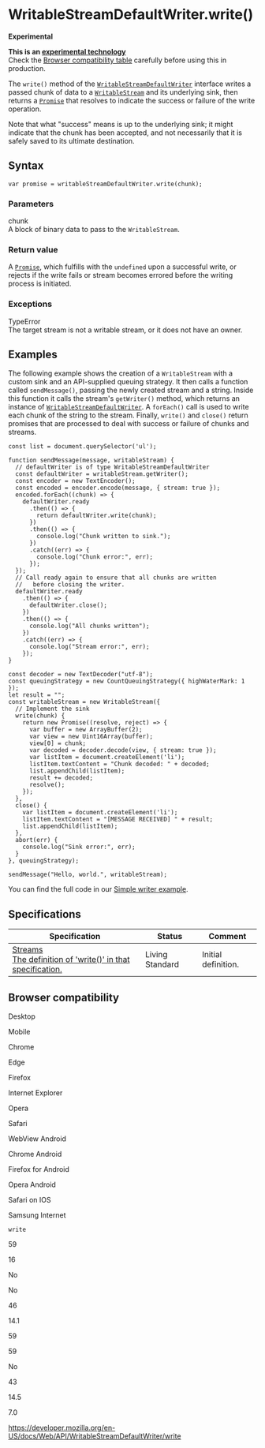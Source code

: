 WritableStreamDefaultWriter.write()
===================================

**Experimental**

**This is an [experimental technology](https://developer.mozilla.org/en-US/docs/MDN/Guidelines/Conventions_definitions#experimental)**  
Check the [Browser compatibility table](#browser_compatibility) carefully before using this in production.

The `write()` method of the [`WritableStreamDefaultWriter`](../writablestreamdefaultwriter) interface writes a passed chunk of data to a [`WritableStream`](../writablestream) and its underlying sink, then returns a [`Promise`](https://developer.mozilla.org/en-US/docs/Web/JavaScript/Reference/Global_Objects/Promise) that resolves to indicate the success or failure of the write operation.

Note that what "success" means is up to the underlying sink; it might indicate that the chunk has been accepted, and not necessarily that it is safely saved to its ultimate destination.

Syntax
------

    var promise = writableStreamDefaultWriter.write(chunk);

### Parameters

chunk  
A block of binary data to pass to the `WritableStream`.

### Return value

A [`Promise`](https://developer.mozilla.org/en-US/docs/Web/JavaScript/Reference/Global_Objects/Promise), which fulfills with the `undefined` upon a successful write, or rejects if the write fails or stream becomes errored before the writing process is initiated.

### Exceptions

TypeError  
The target stream is not a writable stream, or it does not have an owner.

Examples
--------

The following example shows the creation of a `WritableStream` with a custom sink and an API-supplied queuing strategy. It then calls a function called `sendMessage()`, passing the newly created stream and a string. Inside this function it calls the stream's `getWriter()` method, which returns an instance of [`WritableStreamDefaultWriter`](../writablestreamdefaultwriter). A `forEach()` call is used to write each chunk of the string to the stream. Finally, `write()` and `close()` return promises that are processed to deal with success or failure of chunks and streams.

    const list = document.querySelector('ul');

    function sendMessage(message, writableStream) {
      // defaultWriter is of type WritableStreamDefaultWriter
      const defaultWriter = writableStream.getWriter();
      const encoder = new TextEncoder();
      const encoded = encoder.encode(message, { stream: true });
      encoded.forEach((chunk) => {
        defaultWriter.ready
          .then(() => {
            return defaultWriter.write(chunk);
          })
          .then(() => {
            console.log("Chunk written to sink.");
          })
          .catch((err) => {
            console.log("Chunk error:", err);
          });
      });
      // Call ready again to ensure that all chunks are written
      //   before closing the writer.
      defaultWriter.ready
        .then(() => {
          defaultWriter.close();
        })
        .then(() => {
          console.log("All chunks written");
        })
        .catch((err) => {
          console.log("Stream error:", err);
        });
    }

    const decoder = new TextDecoder("utf-8");
    const queuingStrategy = new CountQueuingStrategy({ highWaterMark: 1 });
    let result = "";
    const writableStream = new WritableStream({
      // Implement the sink
      write(chunk) {
        return new Promise((resolve, reject) => {
          var buffer = new ArrayBuffer(2);
          var view = new Uint16Array(buffer);
          view[0] = chunk;
          var decoded = decoder.decode(view, { stream: true });
          var listItem = document.createElement('li');
          listItem.textContent = "Chunk decoded: " + decoded;
          list.appendChild(listItem);
          result += decoded;
          resolve();
        });
      },
      close() {
        var listItem = document.createElement('li');
        listItem.textContent = "[MESSAGE RECEIVED] " + result;
        list.appendChild(listItem);
      },
      abort(err) {
        console.log("Sink error:", err);
      }
    }, queuingStrategy);

    sendMessage("Hello, world.", writableStream);

You can find the full code in our [Simple writer example](https://mdn.github.io/dom-examples/streams/simple-writer/).

Specifications
--------------

<table><thead><tr class="header"><th>Specification</th><th>Status</th><th>Comment</th></tr></thead><tbody><tr class="odd"><td><a href="https://streams.spec.whatwg.org/#default-writer-write">Streams<br />
<span class="small">The definition of 'write()' in that specification.</span></a></td><td><span class="spec-living">Living Standard</span></td><td>Initial definition.</td></tr></tbody></table>

Browser compatibility
---------------------

Desktop

Mobile

Chrome

Edge

Firefox

Internet Explorer

Opera

Safari

WebView Android

Chrome Android

Firefox for Android

Opera Android

Safari on IOS

Samsung Internet

`write`

59

16

No

No

46

14.1

59

59

No

43

14.5

7.0

<a href="https://developer.mozilla.org/en-US/docs/Web/API/WritableStreamDefaultWriter/write" class="_attribution-link">https://developer.mozilla.org/en-US/docs/Web/API/WritableStreamDefaultWriter/write</a>
